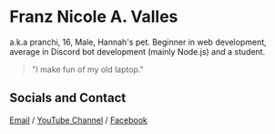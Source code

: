 # Franz Nicole A. Valles
a.k.a pranchi, 16, Male, Hannah's pet. Beginner in web development, average in Discord bot development (mainly Node.js) and a student.
> "I make fun of my old laptop."

## Socials and Contact
[Email](mailto:admin@pranchi.xyz) / [YouTube Channel](https://www.youtube.com/watch?v=dQw4w9WgXcQ) / [Facebook](https://www.facebook.com/fraanznic.ph)



<!---
devpranchi/devpranchi is a ✨ special ✨ repository because its `README.md` (this file) appears on your GitHub profile.
You can click the Preview link to take a look at your changes.
--->
